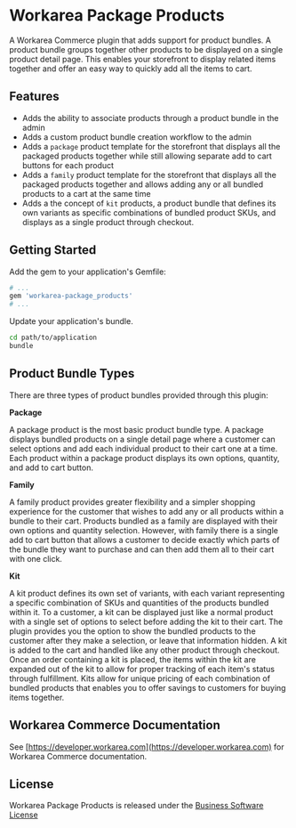 Workarea Package Products
================================================================================

A Workarea Commerce plugin that adds support for product bundles. A product bundle groups together other products to be displayed on a single product detail page. This enables your storefront to display related items together and offer an easy way to quickly add all the items to cart.

Features
--------------------------------------------------------------------------------

* Adds the ability to associate products through a product bundle in the admin
* Adds a custom product bundle creation workflow to the admin
* Adds a `package` product template for the storefront that displays all the packaged products together while still allowing separate add to cart buttons for each product
* Adds a `family` product template for the storefront that displays all the packaged products together and allows adding any or all bundled products to a cart at the same time
* Adds a the concept of `kit` products, a product bundle that defines its own variants as specific combinations of bundled product SKUs, and displays as a single product through checkout.

Getting Started
--------------------------------------------------------------------------------

Add the gem to your application's Gemfile:

```ruby
# ...
gem 'workarea-package_products'
# ...
```

Update your application's bundle.

```bash
cd path/to/application
bundle
```

Product Bundle Types
--------------------------------------------------------------------------------

There are three types of product bundles provided through this plugin:

**Package**

A package product is the most basic product bundle type. A package displays bundled products on a single detail page where a customer can select options and add each individual product to their cart one at a time. Each product within a package product displays its own options, quantity, and add to cart button.

**Family**

A family product provides greater flexibility and a simpler shopping experience for the customer that wishes to add any or all products within a bundle to their cart. Products bundled as a family are displayed with their own options and quantity selection. However, with family there is a single add to cart button that allows a customer to decide exactly which parts of the bundle they want to purchase and can then add them all to their cart with one click.

**Kit**

A kit product defines its own set of variants, with each variant representing a specific combination of SKUs and quantities of the products bundled within it. To a customer, a kit can be displayed just like a normal product with a single set of options to select before adding the kit to their cart. The plugin provides you the option to show the bundled products to the customer after they make a selection, or leave that information hidden. A kit is added to the cart and handled like any other product through checkout. Once an order containing a kit is placed, the items within the kit are expanded out of the kit to allow for proper tracking of each item's status through fulfillment. Kits allow for unique pricing of each combination of bundled products that enables you to offer savings to customers for buying items together.

Workarea Commerce Documentation
--------------------------------------------------------------------------------

See [https://developer.workarea.com](https://developer.workarea.com) for Workarea Commerce documentation.

License
--------------------------------------------------------------------------------

Workarea Package Products is released under the [Business Software License](LICENSE)

